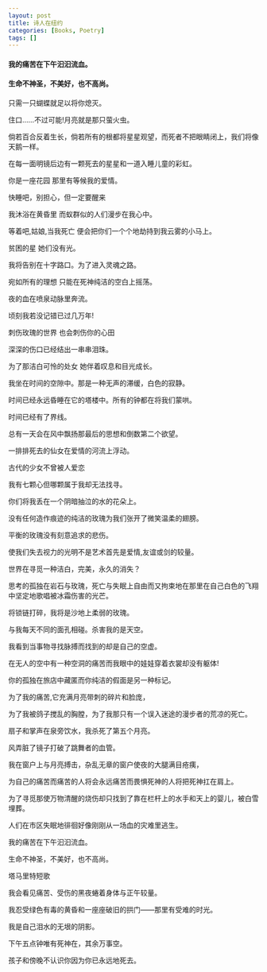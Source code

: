 ```yaml
---
layout: post
title: 诗人在纽约
categories: [Books, Poetry]
tags: []
---
```

#### 我的痛苦在下午汩汩流血。
#### 生命不神圣，不美好，也不高尚。         
<!-- more -->
只需一只蝴蝶就足以将你熄灭。               

住口……不过可能!月亮就是那只萤火虫。               

倘若百合反着生长，倘若所有的根都将星星观望，而死者不把眼睛闭上，我们将像天鹅一样。               

在每一面明镜后边有一颗死去的星星和一道入睡儿童的彩虹。               

你是一座花园 那里有等候我的爱情。               

快睡吧，别担心，但一定要醒来               

我沐浴在黄昏里 而蚁群似的人们漫步在我心中。               

等着吧,姑娘,当我死亡 便会把你们一个个地劫持到我云雾的小马上。               

贫困的星 她们没有光。               

我将告别在十字路口。为了进入灵魂之路。               

宛如所有的理想 只能在死神纯洁的空白上摇荡。               

夜的血在喷泉动脉里奔流。               

顷刻我若没记错已过几万年!               

刺伤玫瑰的世界 也会刺伤你的心田               

深深的伤口已经结出一串串泪珠。               

为了那洁白可怜的处女 她伴着叹息和目光成长。               

我坐在时间的空隙中。那是一种无声的滞缓，白色的寂静。               

时间已经永远昏睡在它的塔楼中。所有的钟都在将我们蒙哄。               

时间已经有了界线。               

总有一天会在风中飘扬那最后的思想和倒数第二个欲望。               

一排排死去的仙女在爱情的河流上浮动。               

古代的少女不曾被人爱恋               

我有七颗心但哪颗属于我却无法找寻。               

你们将我丢在一个阴暗抽泣的水的花朵上。               

没有任何造作痕迹的纯洁的玫瑰为我们张开了微笑温柔的翅膀。               

平衡的玫瑰没有刻意追求的悲伤。               

使我们失去视力的光明不是艺术首先是爱情,友谊或剑的较量。               

世界在寻觅一种洁白，完美，永久的消失？               

思考的孤独在岩石与玫瑰，死亡与失眠上自由而又拘束地在那里在自己白色的飞翔中坚定地歌唱被冰霜伤害的光芒。               

将锁链打碎，我将是沙地上柔弱的玫瑰。               

与我每天不同的面孔相碰。杀害我的是天空。               

我看到当事物寻找脉搏而找到的却是自己的空虚。               

在无人的空中有一种空洞的痛苦而我眼中的娃娃穿着衣裳却没有躯体!               

你的孤独在旅店中藏匿而你纯洁的假面是另一种标记。               

为了我的痛苦,它充满月亮带刺的碎片和脸庞，               

为了我被鸽子搅乱的胸膛，为了我那只有一个误入迷途的漫步者的荒凉的死亡。               

扇子和掌声在泉旁饮水，我杀死了第五个月亮。               

风弄脏了镜子打破了跳舞者的血管。               

我在窗户上与月亮搏击，杂乱无章的窗户使夜的大腿满目疮痍，               

为自己的痛苦而痛苦的人将会永远痛苦而畏惧死神的人将把死神扛在肩上。               

为了寻觅那使万物清醒的烧伤却只找到了靠在栏杆上的水手和天上的婴儿，被白雪埋葬。               

人们在市区失眠地徘徊好像刚刚从一场血的灾难里逃生。               

我的痛苦在下午汩汩流血。               

生命不神圣，不美好，也不高尚。               

塔马里特短歌               

我会看见痛苦、受伤的黑夜蜷着身体与正午较量。               

我忍受绿色有毒的黄昏和一座座破旧的拱门——那里有受难的时光。               

我是自己泪水的无垠的阴影。               

下午五点钟唯有死神在，其余万事空。               

孩子和傍晚不认识你因为你已永远地死去。               
